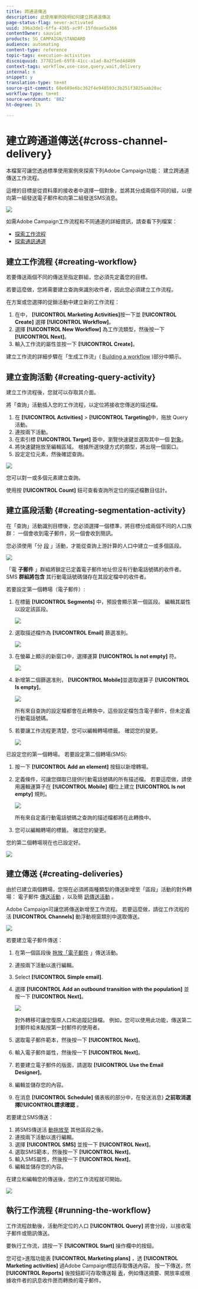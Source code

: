 ```yaml
---
title: 跨通道傳送
description: 此使用案例說明如何建立跨通道傳送
page-status-flag: never-activated
uuid: 396a3de1-6ffa-4385-ac9f-15fdeae5a366
contentOwner: sauviat
products: SG_CAMPAIGN/STANDARD
audience: automating
content-type: reference
topic-tags: execution-activities
discoiquuid: 377821e6-69f8-41cc-a1ad-8a2f5ed4d409
context-tags: workflow,use-case,query,wait,delivery
internal: n
snippet: y
translation-type: tm+mt
source-git-commit: 68e689e6bc362f4e948593c3b251f3825aab20ac
workflow-type: tm+mt
source-wordcount: '862'
ht-degree: 1%

---
```



# 建立跨通道傳送{#cross-channel-delivery}

本檔案可讓您透過標準使用案例來探索下列Adobe Campaign功能： 建立跨通道傳送工作流程。

這裡的目標是從資料庫的接收者中選擇一個對象，並將其分成兩個不同的組，以便向第一組發送電子郵件和向第二組發送SMS消息。

![](assets/wkf_segment_overview.png)

如需Adobe Campaign工作流程和不同通道的詳細資訊，請查看下列檔案：

* [探索工作流程](../../automating/using/get-started-workflows.md)
* [探索通訊通道](../../channels/using/get-started-communication-channels.md)

## 建立工作流程 {#creating-workflow}

若要傳送兩個不同的傳送至指定群組，您必須先定義您的目標。

若要這麼做，您將需要建立查詢來識別收件者，因此您必須建立工作流程。

在方案或您選擇的促銷活動中建立新的工作流程：

1. 在中， **[!UICONTROL Marketing Activities]**&#x200B;按一下並 **[!UICONTROL Create]** 選擇 **[!UICONTROL Workflow]**。
1. 選擇 **[!UICONTROL New Workflow]** 為工作流類型，然後按一下 **[!UICONTROL Next]**。
1. 輸入工作流的屬性並按一下 **[!UICONTROL Create]**。

建立工作流的詳細步驟在「生成工作流」( [Building a workflow](../../automating/using/building-a-workflow.md) )部分中顯示。

## 建立查詢活動 {#creating-query-activity}

建立工作流程後，您就可以存取其介面。

將「查詢」活動插入您的工作流程，以定位將接收您傳送的描述檔。

1. 在 **[!UICONTROL Activities]** > **[!UICONTROL Targeting]**&#x200B;中，拖放 [](../../automating/using/query.md) Query活動。
1. 連按兩下活動。
1. 在索引標 **[!UICONTROL Target]** 簽中，瀏覽快速鍵並選取其中一個 [對象](../../audiences/using/about-audiences.md)。
1. 將快速鍵拖放至編輯區域。 根據所選快捷方式的類型，將出現一個窗口。
1. 設定定位元素，然後確認查詢。

![](assets/wkf_segment_query.png)

您可以對一或多個元素建立查詢。

使用按 **[!UICONTROL Count]** 鈕可查看查詢所定位的描述檔數目估計。

## 建立區段活動 {#creating-segmentation-activity}

在「查詢」活動識別目標後，您必須選擇一個標準，將目標分成兩個不同的人口族群： 一個會收到電子郵件，另一個會收到簡訊。

您必須使用「分 [段](../../automating/using/segmentation.md) 」活動，才能從查詢上游計算的人口中建立一或多個區段。

![](assets/wkf_segment_activity.png)

「電 **子郵件** 」群組將鎖定已定義電子郵件地址但沒有行動電話號碼的收件者。 SMS **群組將包含** 其行動電話號碼儲存在其設定檔中的收件者。

若要設定第一個轉場（電子郵件）:

1. 在標籤 **[!UICONTROL Segments]** 中，預設會顯示第一個區段。 編輯其屬性以設定該區段。

   ![](assets/wkf_segment_properties.png)

1. 選取描述檔作為 **[!UICONTROL Email]** 篩選准則。

   ![](assets/wkf_segment_email.png)

1. 在螢幕上顯示的新窗口中，選擇運算 **[!UICONTROL Is not empty]** 符。

   ![](assets/wkf_segment_email_not_empty.png)

1. 新增第二個篩選准則， **[!UICONTROL Mobile]**&#x200B;並選取運算子 **[!UICONTROL Is empty]**。

   ![](assets/wkf_segment_mobile_empty.png)

   所有來自查詢的設定檔都會在此轉換中，這些設定檔包含電子郵件，但未定義行動電話號碼。

1. 若要讓工作流程更清楚，您可以編輯轉場標籤。 確認您的變更。

   ![](assets/wkf_segment_transition_label.png)

已設定您的第一個轉場。 若要設定第二個轉場(SMS):

1. 按一下 **[!UICONTROL Add an element]** 按鈕以新增轉場。
1. 定義條件，可讓您擷取已提供行動電話號碼的所有描述檔。 若要這麼做，請使用邏輯運算子在 **[!UICONTROL Mobile]** 欄位上建立 **[!UICONTROL Is not empty]** 規則。

   ![](assets/wkf_segment_mobile_not_empty.png)

   所有來自定義行動電話號碼之查詢的描述檔都將在此轉換中。

1. 您可以編輯轉場的標籤。 確認您的變更。

您的第二個轉場現在也已設定好。

![](assets/wkf_segment_transitions.png)

## 建立傳送 {#creating-deliveries}

由於已建立兩個轉場，您現在必須將兩種類型的傳送新增至「區段」活動的對外轉場： 電子郵件 [傳送活動](../../automating/using/email-delivery.md) ，以及簡 [訊傳送活動](../../automating/using/sms-delivery.md) 。

Adobe Campaign可讓您將傳送新增至工作流程。 若要這麼做，請從工作流程的活 **[!UICONTROL Channels]** 動浮動視窗類別中選取傳送。

![](assets/wkf_segment_deliveries1.png)

若要建立電子郵件傳送：

1. 在第一個區段後 [拖放「電子郵件](../../automating/using/email-delivery.md) 」傳送活動。
1. 連按兩下活動以進行編輯。
1. Select **[!UICONTROL Simple email]**.
1. 選擇 **[!UICONTROL Add an outbound transition with the population]** 並按一下 **[!UICONTROL Next]**。

   ![](assets/wkf_segment_deliveries2.png)

   對外轉移可讓您復原人口和追蹤記錄檔。 例如，您可以使用此功能，傳送第二封郵件給未點按第一封郵件的使用者。

1. 選取電子郵件範本，然後按一下 **[!UICONTROL Next]**。
1. 輸入電子郵件屬性，然後按一下 **[!UICONTROL Next]**。
1. 若要建立電子郵件的版面，請選取 **[!UICONTROL Use the Email Designer]**。
1. 編輯並儲存您的內容。
1. 在消息 **[!UICONTROL Schedule]** 儀表板的部分中，在發送消息} **之前取消選擇[!UICONTROL請求確認** 。

若要建立SMS傳送：

1. 將SMS傳送活 [動拖放至](../../automating/using/sms-delivery.md) 其他區段之後。
1. 連按兩下活動以進行編輯。
1. 選擇 **[!UICONTROL SMS]** 並按一下 **[!UICONTROL Next]**。
1. 選取SMS範本，然後按一下 **[!UICONTROL Next]**。
1. 輸入SMS屬性，然後按一下 **[!UICONTROL Next]**。
1. 編輯並儲存您的內容。

在建立和編輯您的傳送後，您的工作流程就可開始。

![](assets/wkf_segment_deliveries.png)

## 執行工作流程 {#running-the-workflow}

工作流程啟動後，活動所定位的人口 **[!UICONTROL Query]** 將會分段，以接收電子郵件或簡訊傳送。

要執行工作流，請按一下 **[!UICONTROL Start]** 操作欄中的按鈕。

您可從>進階功能表 **[!UICONTROL Marketing plans]** ，透 **[!UICONTROL Marketing activities]** 過Adobe Campaign標誌存取傳送內容。 按一下傳送，然 **[!UICONTROL Reports]** 後按鈕即可存取傳送報 [表](../../reporting/using/about-dynamic-reports.md#accessing-dynamic-reports)，例如傳送摘要、開放率或根據收件者的訊息收件匣而轉換的電子郵件。
